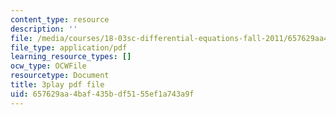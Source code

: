 ```yaml
---
content_type: resource
description: ''
file: /media/courses/18-03sc-differential-equations-fall-2011/657629aa4baf435bdf5155ef1a743a9f_hEtWqTPPXuc.pdf
file_type: application/pdf
learning_resource_types: []
ocw_type: OCWFile
resourcetype: Document
title: 3play pdf file
uid: 657629aa-4baf-435b-df51-55ef1a743a9f
---
```

